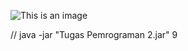 ![This is an image](https://myoctocat.com/assets/images/base-octocat.svg)

// java -jar "Tugas Pemrograman 2.jar" 9